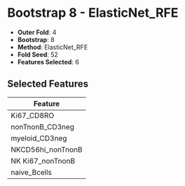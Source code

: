 # Bootstrap 8 - ElasticNet_RFE

- **Outer Fold**: 4
- **Bootstrap**: 8
- **Method**: ElasticNet_RFE
- **Fold Seed**: 52
- **Features Selected**: 6

## Selected Features

| Feature |
|---------|
| Ki67_CD8RO |
| nonTnonB_CD3neg |
| myeloid_CD3neg |
| NKCD56hi_nonTnonB |
| NK Ki67_nonTnonB |
| naive_Bcells |
